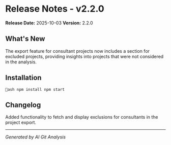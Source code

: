 # Release Notes - v2.2.0

**Release Date:** 2025-10-03
**Version:** 2.2.0

## What's New

The export feature for consultant projects now includes a section for excluded projects, providing insights into projects that were not considered in the analysis.

## Installation

`ash
npm install
npm start
`

## Changelog

Added functionality to fetch and display exclusions for consultants in the project export.

---

*Generated by AI Git Analysis*
